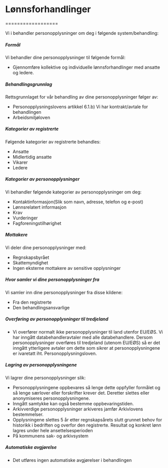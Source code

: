 # Lønnsforhandlinger

==================

  

Vi i behandler personopplysninger om deg i følgende system/behandling:

  

##### Formål

Vi behandler dine personopplysninger til følgende formål:

*   Gjennomføre kollektive og individuelle lønnsforhandlinger med ansatte og ledere.

##### Behandlingsgrunnlag

Rettsgrunnlaget for vår behandling av dine personopplysninger følger av:

*   Personopplysningslovens artikkel 6.1.b) Vi har kontrakt/avtale for behandlingen
*   Arbeidsmiljøloven

##### Kategorier av registrerte

Følgende kategorier av registrerte behandles:

*   Ansatte
*   Midlertidig ansatte
*   Vikarer
*   Ledere

##### Kategorier av personopplysninger

Vi behandler følgende kategorier av personopplysninger om deg:

*   Kontaktinformasjon(Slik som navn, adresse, telefon og e-post)
*   Lønnsrelatert informasjon
*   Krav
*   Vurderinger
*   Fagforeningstilhørighet

##### Mottakere

Vi deler dine personopplysninger med:

*   Regnskapsbyrået
*   Skattemyndighet
*   Ingen eksterne mottakere av sensitive opplysninger

##### Hvor samler vi dine personopplysninger fra

Vi samler inn dine personopplysninger fra disse kildene:

*   Fra den registrerte
*   Den behandlingsansvarlige

##### Overføring av personopplysninger til tredjeland

*   Vi overfører normalt ikke personopplysninger til land utenfor EU/EØS. Vi har inngått databehandleravtaler med alle databehandlere. Dersom personopplysninger overføres til tredjeland (utenom EU/EØS) så er det inngått ytterligere avtaler om dette som sikrer at personopplysningene er ivaretatt iht. Personopplysningsloven.

##### Lagring av personopplysningene

Vi lagrer dine personopplysninger slik:

*   Personopplysningene oppbevares så lenge dette oppfyller formålet og så lenge særlover eller forskrifter krever det. Deretter slettes eller anonymiseres personopplysningene.
*   Inngått samtykke kan også bestemme oppbevaringstiden.
*   Arkivverdige personopplysninger arkiveres jamfør Arkivlovens bestemmelser.
*   Opplysningene slettes 5 år etter regnskapsårets slutt grunnet behov for historikk i bedriften og overfor den registrerte. Resultat og konkret lønn lagres under hele ansettelsesperioden
*   På kommunens sak- og arkivsystem

##### Automatiske avgjørelse

*   Det utføres ingen automatiske avgjørelser i behandlingen